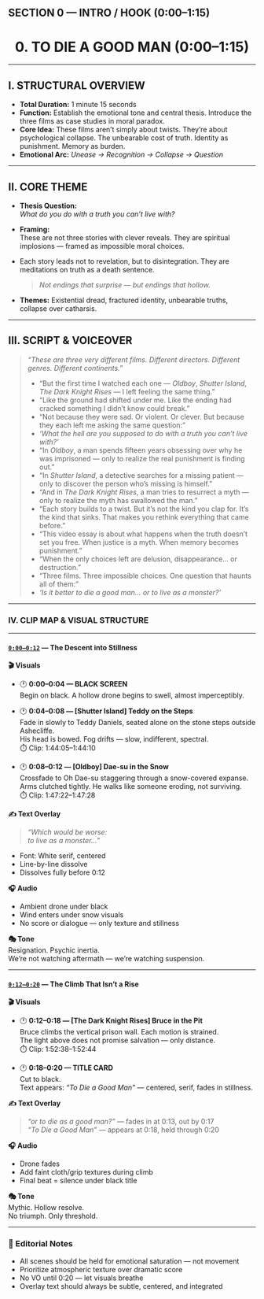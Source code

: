 ## SECTION 0 — INTRO / HOOK (0:00–1:15)
<h1 align="center">0. TO DIE A GOOD MAN (0:00–1:15)</h1>

---

## I. STRUCTURAL OVERVIEW

- **Total Duration:** 1 minute 15 seconds
- **Function:** Establish the emotional tone and central thesis. Introduce the three films as case studies in moral paradox.
- **Core Idea:** These films aren’t simply about twists. They’re about psychological collapse. The unbearable cost of truth. Identity as punishment. Memory as burden.
- **Emotional Arc:** _Unease → Recognition → Collapse → Question_

---

## II. CORE THEME

- **Thesis Question:**  
  _What do you do with a truth you can’t live with?_

- **Framing:**  
  These are not three stories with clever reveals. They are spiritual implosions — framed as impossible moral choices.  
- Each story leads not to revelation, but to disintegration. They are meditations on truth as a death sentence. 
  > _Not endings that surprise — but endings that hollow._
- **Themes:** Existential dread, fractured identity, unbearable truths, collapse over catharsis.

---

## III. SCRIPT & VOICEOVER

> _“These are three very different films. Different directors. Different genres. Different continents.”_  
> - “But the first time I watched each one — *Oldboy*, *Shutter Island*, *The Dark Knight Rises* — I left feeling the same thing.”  
> - “Like the ground had shifted under me. Like the ending had cracked something I didn’t know could break.”  
> - “Not because they were sad. Or violent. Or clever. But because they each left me asking the same question:”  
> - _‘What the hell are you supposed to do with a truth you can’t live with?’_  
> - “In *Oldboy*, a man spends fifteen years obsessing over why he was imprisoned — only to realize the real punishment is finding out.”  
> - “In *Shutter Island*, a detective searches for a missing patient — only to discover the person who’s missing is himself.”  
> - “And in *The Dark Knight Rises*, a man tries to resurrect a myth — only to realize the myth has swallowed the man.”  
> - “Each story builds to a twist. But it’s not the kind you clap for. It’s the kind that sinks. That makes you rethink everything that came before.”  
> - “This video essay is about what happens when the truth doesn’t set you free. When justice is a myth. When memory becomes punishment.”  
> - “When the only choices left are delusion, disappearance… or destruction.”  
> - “Three films. Three impossible choices. One question that haunts all of them:”  
> - _‘Is it better to die a good man… or to live as a monster?’_

---

### IV. CLIP MAP & VISUAL STRUCTURE

---

#### <ins>`0:00–0:12`</ins> — The Descent into Stillness

**🎬 Visuals**  
- 🕐 **0:00–0:04 — BLACK SCREEN**  
  Begin on black. A hollow drone begins to swell, almost imperceptibly.

- 🕐 **0:04–0:08 — [Shutter Island] Teddy on the Steps**  
  Fade in slowly to Teddy Daniels, seated alone on the stone steps outside Ashecliffe.  
  His head is bowed. Fog drifts — slow, indifferent, spectral.  
  ⏱️ Clip: 1:44:05–1:44:10

- 🕐 **0:08–0:12 — [Oldboy] Dae-su in the Snow**  
  Crossfade to Oh Dae-su staggering through a snow-covered expanse.  
  Arms clutched tightly. He walks like someone eroding, not surviving.  
  ⏱️ Clip: 1:47:22–1:47:28

**✍️ Text Overlay**  
> _“Which would be worse:_  
> _to live as a monster…”_

- Font: White serif, centered  
- Line-by-line dissolve  
- Dissolves fully before 0:12

**🎧 Audio**  
- Ambient drone under black  
- Wind enters under snow visuals  
- No score or dialogue — only texture and stillness

**🎭 Tone**  
Resignation. Psychic inertia.  
We’re not watching aftermath — we’re watching suspension.

---

#### <ins>`0:12–0:20`</ins> — The Climb That Isn’t a Rise

**🎬 Visuals**  
- 🕐 **0:12–0:18 — [The Dark Knight Rises] Bruce in the Pit**  
  Bruce climbs the vertical prison wall. Each motion is strained.  
  The light above does not promise salvation — only distance.  
  ⏱️ Clip: 1:52:38–1:52:44

- 🕐 **0:18–0:20 — TITLE CARD**  
  Cut to black.  
  Text appears: _“To Die a Good Man”_ — centered, serif, fades in stillness.

**✍️ Text Overlay**  
> _“or to die as a good man?”_ — fades in at 0:13, out by 0:17  
> _“To Die a Good Man”_ — appears at 0:18, held through 0:20

**🎧 Audio**  
- Drone fades  
- Add faint cloth/grip textures during climb  
- Final beat = silence under black title

**🎭 Tone**  
Mythic. Hollow resolve.  
No triumph. Only threshold.

---

### 🧠 Editorial Notes

- All scenes should be held for emotional saturation — not movement
- Prioritize atmospheric texture over dramatic score
- No VO until 0:20 — let visuals breathe
- Overlay text should always be subtle, centered, and integrated
